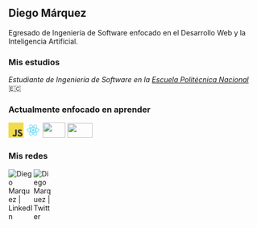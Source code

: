 ## Diego Márquez

Egresado de Ingeniería de Software enfocado en el Desarrollo Web y la Inteligencia Artificial.

### Mis estudios
*Estudiante de Ingeniería de Software en la [Escuela Politécnica Nacional](https://www.epn.edu.ec)* 🇪🇨

### Actualmente enfocado en aprender
<img width="30" height="30" src="https://raw.githubusercontent.com/github/explore/80688e429a7d4ef2fca1e82350fe8e3517d3494d/topics/javascript/javascript.png"> <img width="30" src="https://raw.githubusercontent.com/github/explore/80688e429a7d4ef2fca1e82350fe8e3517d3494d/topics/react/react.png">
<img width="45" height="30" src="https://upload.wikimedia.org/wikipedia/commons/thumb/d/d9/Node.js_logo.svg/1280px-Node.js_logo.svg.png">
<img width="50" height="29" src="https://www.python.org/static/community_logos/python-logo-inkscape.svg">

### Mis redes
<span>
  <a href="https://www.linkedin.com/in/diego-marquezec/">
    <img align="left" alt="Diego Marquez | LinkedIn " width="50px" src="https://upload.wikimedia.org/wikipedia/commons/e/e9/Linkedin_icon.svg" />
  </a>
  <a href="https://twitter.com/diego_marquezEC">
    <img align="left" alt="Diego Marquez | Twitter " width="35px" src="https://upload.wikimedia.org/wikipedia/commons/1/19/Twitter_icon.svg" />
  </a>
  
  
</span>
